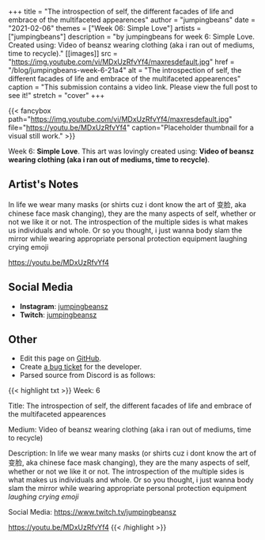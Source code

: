 +++
title =       "The introspection of self, the different facades of life and embrace of the multifaceted appearences"
author =      "jumpingbeans"
date =        "2021-02-06"
themes =      ["Week 06: Simple Love"]
artists =     ["jumpingbeans"]
description = "by jumpingbeans for week 6: Simple Love. Created using: Video of beansz wearing clothing (aka i ran out of mediums, time to recycle)."
[[images]]
      src = "https://img.youtube.com/vi/MDxUzRfvYf4/maxresdefault.jpg"
      href = "/blog/jumpingbeans-week-6-21a4"
      alt = "The introspection of self, the different facades of life and embrace of the multifaceted appearences"
      caption = "This submission contains a video link. Please view the full post to see it!"
      stretch = "cover"
+++

{{< fancybox path="https://img.youtube.com/vi/MDxUzRfvYf4/maxresdefault.jpg" file="https://youtu.be/MDxUzRfvYf4" caption="Placeholder thumbnail for a visual still work." >}}


Week 6: **Simple Love**. This art was lovingly created using: **Video of beansz wearing clothing (aka i ran out of mediums, time to recycle)**.

## Artist's Notes

In life we wear many masks (or shirts cuz i dont know the art of 变脸, aka chinese face mask changing), they are the many aspects of self, whether or not we like it or not. The introspection of the multiple sides is what makes us individuals and whole. Or so you thought, i just wanna body slam the mirror while wearing appropriate personal protection equipment laughing crying emoji

https://youtu.be/MDxUzRfvYf4

## Social Media

- **Instagram**: <a href='https://instagram.com/jumpingbeansz' target='_blank'>jumpingbeansz</a>
- **Twitch**: <a href='https://twitch.tv/jumpingbeansz' target='_blank'>jumpingbeansz</a>

## Other

- Edit this page on [GitHub](https://github.com/teaminkling/web-refresh/edit/main/content/blog/jumpingbeans-week-6-21a4.md).
- Create [a bug ticket](https://github.com/teaminkling/web-refresh/issues/new?assignees=&labels=bug&template=problem-report.md&title=) for the developer.
- Parsed source from Discord is as follows:

{{< highlight txt >}}
Week: 6

Title: The introspection of self, the different facades of life and embrace of the multifaceted appearences

Medium: Video of beansz wearing clothing (aka i ran out of mediums, time to recycle) 

Description: In life we wear many masks (or shirts cuz i dont know the art of 变脸, aka chinese face mask changing), they are the many aspects of self, whether or not we like it or not. The introspection of the multiple sides is what makes us individuals and whole. Or so you thought, i just wanna body slam the mirror while wearing appropriate personal protection equipment *laughing crying emoji*

Social Media: https://www.twitch.tv/jumpingbeansz


https://youtu.be/MDxUzRfvYf4
{{< /highlight >}}